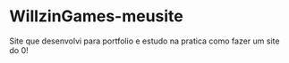 # WillzinGames-meusite
Site que desenvolvi para portfolio e estudo na pratica como fazer um site do 0!
